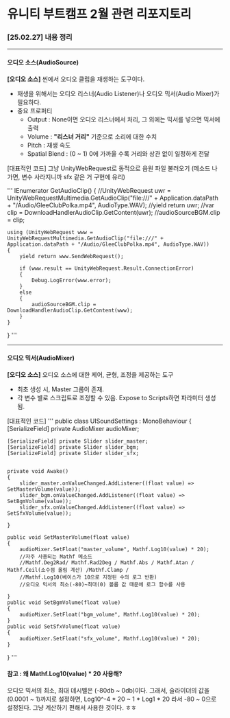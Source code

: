 # 유니티 부트캠프 2월 관련 리포지토리

### [25.02.27] 내용 정리
-------
#### 오디오 소스(AudioSource)

**[오디오 소스]**
씬에서 오디오 클립을 재생하는 도구이다. 
+ 재생을 위해서는 오디오 리스너(Audio Listener)나 오디오 믹서(Audio Mixer)가 필요하다.
+ 중요 프로퍼티
  + Output : None이면 오디오 리스너에서 처리, 그 외에는 믹서를 넣으면 믹서에 출력
  + Volume : **"리스너 거리"** 기준으로 소리에 대한 수치
  + Pitch : 재생 속도
  + Spatial Blend : (0 ~ 1) 0에 가까울 수록 거리와 상관 없이 일정하게 전달
 

[대표적인 코드]
그냥 UnityWebRequest로 동적으로 음원 파일 불러오기 (메소드 나가면, 변수 사라지니까 sfx 같은 거 구현에 유리)

'''
IEnumerator GetAudioClip()
{
    //UnityWebRequest uwr = UnityWebRequestMultimedia.GetAudioClip("file:///" + Application.dataPath + "/Audio/GleeClubPolka.mp4", AudioType.WAV);
    //yield return uwr;
    //var clip = DownloadHandlerAudioClip.GetContent(uwr);
    //audioSourceBGM.clip = clip;

    using (UnityWebRequest www = UnityWebRequestMultimedia.GetAudioClip("file:///" + Application.dataPath + "/Audio/GleeClubPolka.mp4", AudioType.WAV))
    {
        yield return www.SendWebRequest();

        if (www.result == UnityWebRequest.Result.ConnectionError)
        {
            Debug.LogError(www.error);
        }
        else
        {
            audioSourceBGM.clip = DownloadHandlerAudioClip.GetContent(www);
        }
    }

}
'''

------
#### 오디오 믹서(AudioMixer)

**[오디오 소스]**
오디오 소스에 대한 제어, 균형, 조정을 제공하는 도구
+ 최초 생성 시, Master 그룹이 존재.
+ 각 변수 별로 스크립트로 조정할 수 있음. Expose to Scripts하면 파라미터 생성 됨.


[대표적인 코드]
'''
public class UISoundSettings : MonoBehaviour
{
    [SerializeField] private AudioMixer audioMixer;

    [SerializeField] private Slider slider_master;
    [SerializeField] private Slider slider_bgm;
    [SerializeField] private Slider slider_sfx;


    private void Awake()
    {
        slider_master.onValueChanged.AddListener((float value) => SetMasterVolume(value));
        slider_bgm.onValueChanged.AddListener((float value) => SetBgmVolume(value));
        slider_sfx.onValueChanged.AddListener((float value) => SetSfxVolume(value));

    }

    public void SetMasterVolume(float value)
    {
        audioMixer.SetFloat("master_volume", Mathf.Log10(value) * 20);
        //자주 사용되는 Mathf 메소드
        //Mathf.Deg2Rad/ Mathf.Rad2Deg / Mathf.Abs / Mathf.Atan / Mathf.Ceil(소수점 올림 계산) /Mathf.Clamp /
        //Mathf.Log10(베이스가 10으로 지정된 수의 로그 반환) 
        //오디오 믹서의 최소(-80)~최대(0) 볼륨 값 때문에 로그 함수를 사용 

    }
    public void SetBgmVolume(float value)
    {
        audioMixer.SetFloat("bgm_volume", Mathf.Log10(value) * 20);
    }
    public void SetSfxVolume(float value)
    {
        audioMixer.SetFloat("sfx_volume", Mathf.Log10(value) * 20);
    }

}
'''


#### 참고 : 왜 Mathf.Log10(value) * 20 사용해?
오디오 믹서의 최소, 최대 데시벨은 (-80db ~ 0db)이다.
그래서, 슬라이더의 값을 (0.0001 ~ 1)까지로 설정하면, Log10^-4 * 20 ~ 1 * Log1 * 20 라서 -80 ~ 0으로 설정된다.
그냥 계산하기 편해서 사용한 것이다. ㅎㅎ


